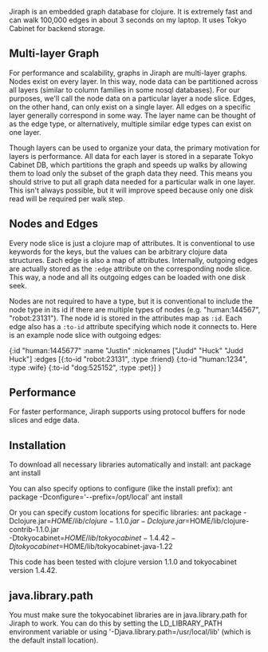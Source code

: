 Jiraph is an embedded graph database for clojure. It is extremely fast and can walk
100,000 edges in about 3 seconds on my laptop. It uses Tokyo Cabinet for backend storage.

## Multi-layer Graph

For performance and scalability, graphs in Jiraph are multi-layer graphs. Nodes exist on
every layer. In this way, node data can be partitioned across all layers (similar to
column families in some nosql databases). For our purposes, we'll call the node data on a
particular layer a node slice. Edges, on the other hand, can only exist on a single
layer. All edges on a specific layer generally correspond in some way. The layer name can be
thought of as the edge type, or alternatively, multiple similar edge types can exist on
one layer.

Though layers can be used to organize your data, the primary motivation for layers is
performance. All data for each layer is stored in a separate Tokyo Cabinet DB, which
partitions the graph and speeds up walks by allowing them to load only the subset of the
graph data they need. This means you should strive to put all graph data needed for a
particular walk in one layer. This isn't always possible, but it will improve speed
because only one disk read will be required per walk step.

## Nodes and Edges

Every node slice is just a clojure map of attributes. It is conventional to use keywords
for the keys, but the values can be arbitrary clojure data structures. Each edge is also a
map of attributes. Internally, outgoing edges are actually stored as the `:edge` attribute
on the corresponding node slice. This way, a node and all its outgoing edges can be loaded
with one disk seek.

Nodes are not required to have a type, but it is conventional to include the node type in
its id if there are multiple types of nodes (e.g. "human:144567", "robot:23131"). The node
id is stored in the attributes map as `:id`.  Each edge also has a `:to-id` attribute
specifying which node it connects to. Here is an example node slice with outgoing edges:

  {:id        "human:1445677"
   :name      "Justin"
   :nicknames ["Judd" "Huck" "Judd Huck"]
   :edges     [{:to-id "robot:23131", :type :friend}
               {:to-id "human:1234",  :type :wife}
               {:to-id "dog:525152",  :type :pet}]
  }

## Performance

For faster performance, Jiraph supports using protocol buffers for node slices and edge data.

## Installation

To download all necessary libraries automatically and install:
    ant package
    ant install

You can also specify options to configure (like the install prefix):
    ant package -Dconfigure='--prefix=/opt/local'
    ant install

Or you can specify custom locations for specific libraries:
    ant package -Dclojure.jar=$HOME/lib/clojure-1.1.0.jar -Dclojure.jar=$HOME/lib/clojure-contrib-1.1.0.jar \
                -Dtokyocabinet=$HOME/lib/tokyocabinet-1.4.42 -Djtokyocabinet=$HOME/lib/tokyocabinet-java-1.22

This code has been tested with clojure version 1.1.0 and tokyocabinet version 1.4.42.

## java.library.path

You must make sure the tokyocabinet libraries are in java.library.path for Jiraph to
work. You can do this by setting the LD_LIBRARY_PATH environment variable or using
'-Djava.library.path=/usr/local/lib' (which is the default install location).

